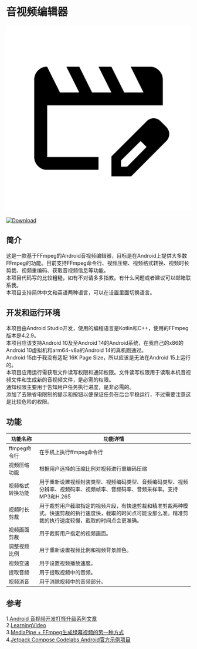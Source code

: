 # 音视频编辑器

![Image](app/src/main/ic_launcher-playstore.png)  

[![Download](https://img.shields.io/badge/download-App-blue.svg)](https://github.com/Ilovecat1949/AudioAndVideoEditor/releases)


## 简介
这是一款基于FFmpeg的Android音视频编辑器，目标是在Android上提供大多数FFmpeg的功能。目前支持FFmpeg命令行、视频压缩、视频格式转换、视频时长剪裁、视频重编码、获取音视频信息等功能。   
本项目代码写的比较粗糙，如有不对请多多指教。有什么问题或者建议可以邮箱联系我。  
本项目支持简体中文和英语两种语言，可以在设置里面切换语言。
## 开发和运行环境
本项目由Android Studio开发，使用的编程语言是Kotlin和C++，使用的FFmpeg版本是4.2.9。  
本项目应该支持Android 10及至Android 14的Android系统，在我自己的x86的Android 10虚拟机和arm64-v8a的Android 14的真机跑通过。  
Android 15由于我没有适配 16K Page Size，所以应该是无法在Android 15上运行的。  
本项目应用运行需获取文件读写权限和通知权限。文件读写权限用于读取本机音视频文件和生成新的音视频文件，是必需的权限。  
通知权限主要用于告知用户任务执行进度，是非必需的。  
添加了去除省电限制的提示和按钮以便保证任务在后台平稳运行，不过需要注意这是比较危险的权限。
## 功能
| 功能名称      | 功能详情                                                                           |
|-----------|--------------------------------------------------------------------------------|  
| ffmpeg命令行 | 在手机上执行ffmpeg命令行                                                                |  
| 视频压缩功能    | 根据用户选择的压缩比例对视频进行重编码压缩                                                          |
| 视频格式转换功能  | 用于重新设置视频封装类型、视频编码类型、音频编码类型、视频分辨率、视频码率、视频帧率、音频码率、音频采样率。支持MP3和H.265              |
| 视频时长剪裁    | 用于裁剪用户截取指定的视频片段，有快速剪裁和精准剪裁两种模式。快速剪裁的执行速度快，截取的时间点可能没那么准。精准剪裁的执行速度较慢，截取的时间点会更准确。 |
| 视频画面剪裁    | 用于裁剪用户指定的视频画面。                                                                 |
| 调整视频比例    | 用于重新设置视频比例和视频背景颜色。                                                             |
| 视频变速      | 用于设置视频播放速度。                                                                    |
| 提取音频      | 用于提取视频中的音频。                                                                    |
| 视频消音      | 用于消除视频中的音频部分。                                                                  |

## 参考
1.[Android 音视频开发打怪升级系列文章](https://juejin.cn/post/6844903949451919368)  
2.[LearningVideo](https://github.com/ChenLittlePing/LearningVideo)  
3.[MediaPipe + FFmpeg生成绿幕视频的另一种方式](https://juejin.cn/post/7323398442730078245)  
4.[Jetpack Compose Codelabs Android官方示例项目](https://github.com/android/codelab-android-compose) 
